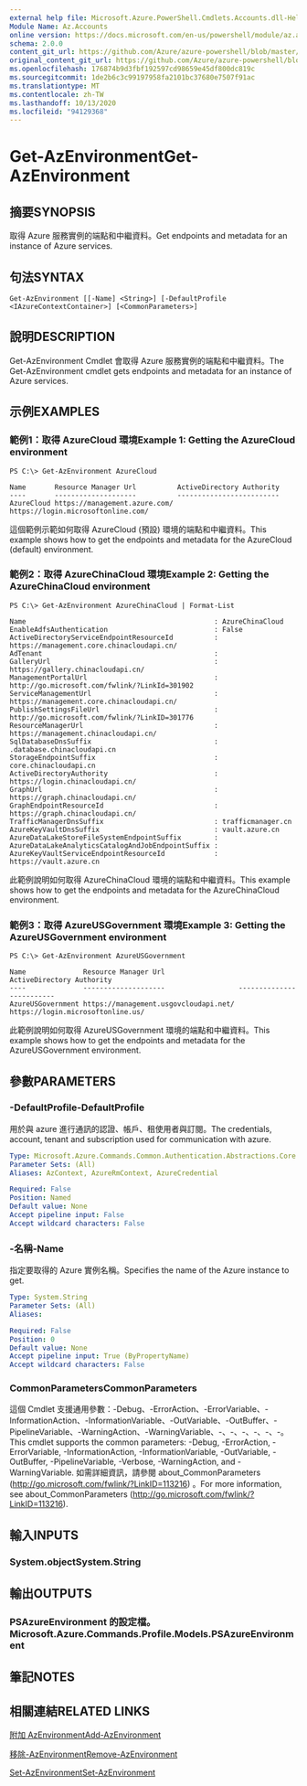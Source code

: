 ```yaml
---
external help file: Microsoft.Azure.PowerShell.Cmdlets.Accounts.dll-Help.xml
Module Name: Az.Accounts
online version: https://docs.microsoft.com/en-us/powershell/module/az.accounts/get-azenvironment
schema: 2.0.0
content_git_url: https://github.com/Azure/azure-powershell/blob/master/src/Accounts/Accounts/help/Get-AzEnvironment.md
original_content_git_url: https://github.com/Azure/azure-powershell/blob/master/src/Accounts/Accounts/help/Get-AzEnvironment.md
ms.openlocfilehash: 176874b9d3fbf192597cd98659e45df800dc819c
ms.sourcegitcommit: 1de2b6c3c99197958fa2101bc37680e7507f91ac
ms.translationtype: MT
ms.contentlocale: zh-TW
ms.lasthandoff: 10/13/2020
ms.locfileid: "94129368"
---
```

# <span data-ttu-id="e9bf7-101">Get-AzEnvironment</span><span class="sxs-lookup"><span data-stu-id="e9bf7-101">Get-AzEnvironment</span></span>

## <span data-ttu-id="e9bf7-102">摘要</span><span class="sxs-lookup"><span data-stu-id="e9bf7-102">SYNOPSIS</span></span>
<span data-ttu-id="e9bf7-103">取得 Azure 服務實例的端點和中繼資料。</span><span class="sxs-lookup"><span data-stu-id="e9bf7-103">Get endpoints and metadata for an instance of Azure services.</span></span>

## <span data-ttu-id="e9bf7-104">句法</span><span class="sxs-lookup"><span data-stu-id="e9bf7-104">SYNTAX</span></span>

```
Get-AzEnvironment [[-Name] <String>] [-DefaultProfile <IAzureContextContainer>] [<CommonParameters>]
```

## <span data-ttu-id="e9bf7-105">說明</span><span class="sxs-lookup"><span data-stu-id="e9bf7-105">DESCRIPTION</span></span>
<span data-ttu-id="e9bf7-106">Get-AzEnvironment Cmdlet 會取得 Azure 服務實例的端點和中繼資料。</span><span class="sxs-lookup"><span data-stu-id="e9bf7-106">The Get-AzEnvironment cmdlet gets endpoints and metadata for an instance of Azure services.</span></span>

## <span data-ttu-id="e9bf7-107">示例</span><span class="sxs-lookup"><span data-stu-id="e9bf7-107">EXAMPLES</span></span>

### <span data-ttu-id="e9bf7-108">範例1：取得 AzureCloud 環境</span><span class="sxs-lookup"><span data-stu-id="e9bf7-108">Example 1: Getting the AzureCloud environment</span></span>
```
PS C:\> Get-AzEnvironment AzureCloud

Name       Resource Manager Url          ActiveDirectory Authority
----       --------------------          -------------------------
AzureCloud https://management.azure.com/ https://login.microsoftonline.com/
```

<span data-ttu-id="e9bf7-109">這個範例示範如何取得 AzureCloud (預設) 環境的端點和中繼資料。</span><span class="sxs-lookup"><span data-stu-id="e9bf7-109">This example shows how to get the endpoints and metadata for the AzureCloud (default) environment.</span></span>

### <span data-ttu-id="e9bf7-110">範例2：取得 AzureChinaCloud 環境</span><span class="sxs-lookup"><span data-stu-id="e9bf7-110">Example 2: Getting the AzureChinaCloud environment</span></span>
```
PS C:\> Get-AzEnvironment AzureChinaCloud | Format-List

Name                                              : AzureChinaCloud
EnableAdfsAuthentication                          : False
ActiveDirectoryServiceEndpointResourceId          : https://management.core.chinacloudapi.cn/
AdTenant                                          :
GalleryUrl                                        : https://gallery.chinacloudapi.cn/
ManagementPortalUrl                               : http://go.microsoft.com/fwlink/?LinkId=301902
ServiceManagementUrl                              : https://management.core.chinacloudapi.cn/
PublishSettingsFileUrl                            : http://go.microsoft.com/fwlink/?LinkID=301776
ResourceManagerUrl                                : https://management.chinacloudapi.cn/
SqlDatabaseDnsSuffix                              : .database.chinacloudapi.cn
StorageEndpointSuffix                             : core.chinacloudapi.cn
ActiveDirectoryAuthority                          : https://login.chinacloudapi.cn/
GraphUrl                                          : https://graph.chinacloudapi.cn/
GraphEndpointResourceId                           : https://graph.chinacloudapi.cn/
TrafficManagerDnsSuffix                           : trafficmanager.cn
AzureKeyVaultDnsSuffix                            : vault.azure.cn
AzureDataLakeStoreFileSystemEndpointSuffix        :
AzureDataLakeAnalyticsCatalogAndJobEndpointSuffix :
AzureKeyVaultServiceEndpointResourceId            : https://vault.azure.cn
```

<span data-ttu-id="e9bf7-111">此範例說明如何取得 AzureChinaCloud 環境的端點和中繼資料。</span><span class="sxs-lookup"><span data-stu-id="e9bf7-111">This example shows how to get the endpoints and metadata for the AzureChinaCloud environment.</span></span>

### <span data-ttu-id="e9bf7-112">範例3：取得 AzureUSGovernment 環境</span><span class="sxs-lookup"><span data-stu-id="e9bf7-112">Example 3: Getting the AzureUSGovernment environment</span></span>
```
PS C:\> Get-AzEnvironment AzureUSGovernment

Name              Resource Manager Url                  ActiveDirectory Authority
----              --------------------                  -------------------------
AzureUSGovernment https://management.usgovcloudapi.net/ https://login.microsoftonline.us/
```

<span data-ttu-id="e9bf7-113">此範例說明如何取得 AzureUSGovernment 環境的端點和中繼資料。</span><span class="sxs-lookup"><span data-stu-id="e9bf7-113">This example shows how to get the endpoints and metadata for the AzureUSGovernment environment.</span></span>

## <span data-ttu-id="e9bf7-114">參數</span><span class="sxs-lookup"><span data-stu-id="e9bf7-114">PARAMETERS</span></span>

### <span data-ttu-id="e9bf7-115">-DefaultProfile</span><span class="sxs-lookup"><span data-stu-id="e9bf7-115">-DefaultProfile</span></span>
<span data-ttu-id="e9bf7-116">用於與 azure 進行通訊的認證、帳戶、租使用者與訂閱。</span><span class="sxs-lookup"><span data-stu-id="e9bf7-116">The credentials, account, tenant and subscription used for communication with azure.</span></span>

```yaml
Type: Microsoft.Azure.Commands.Common.Authentication.Abstractions.Core.IAzureContextContainer
Parameter Sets: (All)
Aliases: AzContext, AzureRmContext, AzureCredential

Required: False
Position: Named
Default value: None
Accept pipeline input: False
Accept wildcard characters: False
```

### <span data-ttu-id="e9bf7-117">-名稱</span><span class="sxs-lookup"><span data-stu-id="e9bf7-117">-Name</span></span>
<span data-ttu-id="e9bf7-118">指定要取得的 Azure 實例名稱。</span><span class="sxs-lookup"><span data-stu-id="e9bf7-118">Specifies the name of the Azure instance to get.</span></span>

```yaml
Type: System.String
Parameter Sets: (All)
Aliases:

Required: False
Position: 0
Default value: None
Accept pipeline input: True (ByPropertyName)
Accept wildcard characters: False
```

### <span data-ttu-id="e9bf7-119">CommonParameters</span><span class="sxs-lookup"><span data-stu-id="e9bf7-119">CommonParameters</span></span>
<span data-ttu-id="e9bf7-120">這個 Cmdlet 支援通用參數：-Debug、-ErrorAction、-ErrorVariable、-InformationAction、-InformationVariable、-OutVariable、-OutBuffer、-PipelineVariable、-WarningAction、-WarningVariable、-、-、-、-、-、-。</span><span class="sxs-lookup"><span data-stu-id="e9bf7-120">This cmdlet supports the common parameters: -Debug, -ErrorAction, -ErrorVariable, -InformationAction, -InformationVariable, -OutVariable, -OutBuffer, -PipelineVariable, -Verbose, -WarningAction, and -WarningVariable.</span></span> <span data-ttu-id="e9bf7-121">如需詳細資訊，請參閱 about_CommonParameters (http://go.microsoft.com/fwlink/?LinkID=113216) 。</span><span class="sxs-lookup"><span data-stu-id="e9bf7-121">For more information, see about_CommonParameters (http://go.microsoft.com/fwlink/?LinkID=113216).</span></span>

## <span data-ttu-id="e9bf7-122">輸入</span><span class="sxs-lookup"><span data-stu-id="e9bf7-122">INPUTS</span></span>

### <span data-ttu-id="e9bf7-123">System.object</span><span class="sxs-lookup"><span data-stu-id="e9bf7-123">System.String</span></span>

## <span data-ttu-id="e9bf7-124">輸出</span><span class="sxs-lookup"><span data-stu-id="e9bf7-124">OUTPUTS</span></span>

### <span data-ttu-id="e9bf7-125">PSAzureEnvironment 的設定檔。</span><span class="sxs-lookup"><span data-stu-id="e9bf7-125">Microsoft.Azure.Commands.Profile.Models.PSAzureEnvironment</span></span>

## <span data-ttu-id="e9bf7-126">筆記</span><span class="sxs-lookup"><span data-stu-id="e9bf7-126">NOTES</span></span>

## <span data-ttu-id="e9bf7-127">相關連結</span><span class="sxs-lookup"><span data-stu-id="e9bf7-127">RELATED LINKS</span></span>

[<span data-ttu-id="e9bf7-128">附加 AzEnvironment</span><span class="sxs-lookup"><span data-stu-id="e9bf7-128">Add-AzEnvironment</span></span>](./Add-AzEnvironment.md)

[<span data-ttu-id="e9bf7-129">移除-AzEnvironment</span><span class="sxs-lookup"><span data-stu-id="e9bf7-129">Remove-AzEnvironment</span></span>](./Remove-AzEnvironment.md)

[<span data-ttu-id="e9bf7-130">Set-AzEnvironment</span><span class="sxs-lookup"><span data-stu-id="e9bf7-130">Set-AzEnvironment</span></span>](./Set-AzEnvironment.md)

